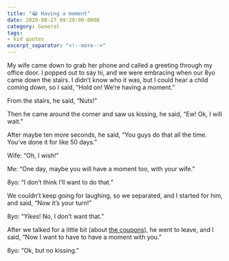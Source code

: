 ```yaml
---
title: "😂 Having a moment"
date: 2020-08-27 09:29:00-0600
category: General
tags:
- kid quotes
excerpt_separator: "<!--more-->"
---
```


My wife came down to grab her phone and called a greeting through my office door. I popped out to say hi, and we were embracing when our 8yo came down the stairs. I didn’t know who it was, but I could hear a child coming down, so I said, “Hold on! We’re having a moment.”

From the stairs, he said, “Nuts!”

<!--more-->

Then he came around the corner and saw us kissing, he said, “Ew! Ok, I will wait.”

After maybe ten more seconds, he said, “You guys do that all the time. You’ve done it for like 50 days.”

Wife: “Oh, I wish!”

Me: “One day, maybe you will have a moment too, with your wife.”

8yo: “I don’t think I’ll want to do that.”

We couldn’t keep going for laughing, so we separated, and I started for him, and said, “Now it’s your turn!”

8yo: “Yikes! No, I don’t want that.”

After we talked for a little bit (about [the coupons](https://www.bennorris.com/2020/08/27/thought-not)), he went to leave, and I said, “Now I want to have to have a moment with you.”

8yo: “Ok, but no kissing.”